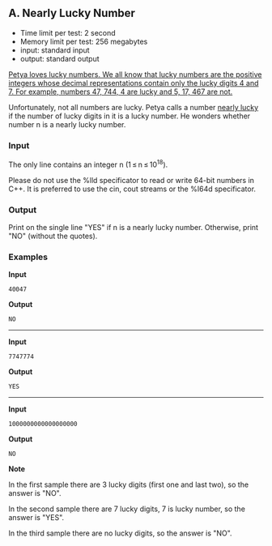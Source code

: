 ## A. Nearly Lucky Number

* Time limit per test: 2 second
* Memory limit per test: 256 megabytes
* input: standard input
* output: standard output

<u>Petya loves lucky numbers. We all know that lucky numbers are the positive integers whose decimal representations contain only the lucky digits 4 and 7. For example, numbers 47, 744, 4 are lucky and 5, 17, 467 are not.</u>

Unfortunately, not all numbers are lucky. Petya calls a number <u>nearly lucky</u> if the number of lucky digits in it is a lucky number. He wonders whether number n is a nearly lucky number.

### Input
The only line contains an integer n (1 ≤ n ≤ 10<sup>18</sup>).

Please do not use the %lld specificator to read or write 64-bit numbers in С++. It is preferred to use the cin, cout streams or the %I64d specificator.

### Output
Print on the single line "YES" if n is a nearly lucky number. Otherwise, print "NO" (without the quotes).

### Examples

**Input**
```
40047
```

**Output**
```
NO
```

---

**Input**
```
7747774
```

**Output**
```
YES
```

---

**Input**
```
1000000000000000000
```

**Output**
```
NO
```

**Note**

In the first sample there are 3 lucky digits (first one and last two), so the answer is "NO".

In the second sample there are 7 lucky digits, 7 is lucky number, so the answer is "YES".

In the third sample there are no lucky digits, so the answer is "NO".